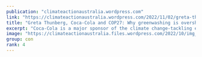 ```yaml
---
publication: "climateactionaustralia.wordpress.com"
link: "https://climateactionaustralia.wordpress.com/2022/11/02/greta-thunberg-coca-cola-and-cop27-why-greenwashing-is-overshadowing-the-un-climate-summit-climatecrisis-cop27-demand-climateaction-sdg13-tellthetruth/"
title: "Greta Thunberg, Coca-Cola and COP27: Why greenwashing is overshadowing the UN climate summit #ClimateCrisis #COP27 demand #ClimateAction #SDG13 #TellTheTruth"
excerpt: "Coca-Cola is a major sponsor of the climate change-tackling event, despite being labelled as the world’s worst plastic polluter. By Tom Canetti Source: SBS News It’s the summit where wo…"
image: "https://climateactionaustralia.files.wordpress.com/2022/10/img_1895.jpg?w=1200"
group: con
rank: 4
---
```

